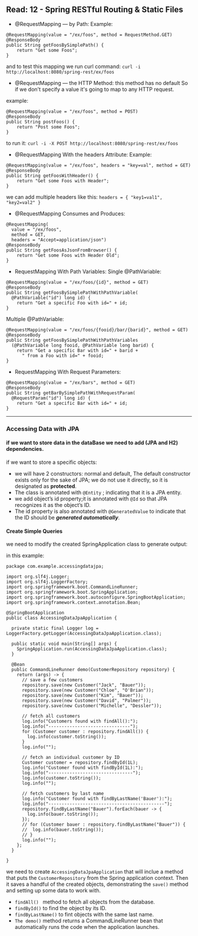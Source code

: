 ## Read: 12 - Spring RESTful Routing & Static Files

- @RequestMapping — by Path: 
Example:
```
@RequestMapping(value = "/ex/foos", method = RequestMethod.GET)
@ResponseBody
public String getFoosBySimplePath() {
    return "Get some Foos";
}
```

and to test this mapping we run curl command: ```curl -i http://localhost:8080/spring-rest/ex/foos```

- @RequestMapping — the HTTP Method: this method has no default So if we don't specify a value it's going to map to any HTTP request.

example:
```
@RequestMapping(value = "/ex/foos", method = POST)
@ResponseBody
public String postFoos() {
    return "Post some Foos";
}
```
to run it: ```curl -i -X POST http://localhost:8080/spring-rest/ex/foos```

-  @RequestMapping With the headers Attribute:
Example: 
```
@RequestMapping(value = "/ex/foos", headers = "key=val", method = GET)
@ResponseBody
public String getFoosWithHeader() {
    return "Get some Foos with Header";
}
```
we can add multiple headers like this: ```headers = { "key1=val1", "key2=val2" }```

- @RequestMapping Consumes and Produces: 

```
@RequestMapping(
  value = "/ex/foos", 
  method = GET, 
  headers = "Accept=application/json")
@ResponseBody
public String getFoosAsJsonFromBrowser() {
    return "Get some Foos with Header Old";
}
```

- RequestMapping With Path Variables:
Single @PathVariable: 
```
@RequestMapping(value = "/ex/foos/{id}", method = GET)
@ResponseBody
public String getFoosBySimplePathWithPathVariable(
  @PathVariable("id") long id) {
    return "Get a specific Foo with id=" + id;
}
```

Multiple @PathVariable:
```
@RequestMapping(value = "/ex/foos/{fooid}/bar/{barid}", method = GET)
@ResponseBody
public String getFoosBySimplePathWithPathVariables
  (@PathVariable long fooid, @PathVariable long barid) {
    return "Get a specific Bar with id=" + barid + 
      " from a Foo with id=" + fooid;
}
```

- RequestMapping With Request Parameters:
```
@RequestMapping(value = "/ex/bars", method = GET)
@ResponseBody
public String getBarBySimplePathWithRequestParam(
  @RequestParam("id") long id) {
    return "Get a specific Bar with id=" + id;
}
```

*** 

### Accessing Data with JPA

#### if we want to store data in the dataBase we need to add (JPA and H2) dependencies.

if we want to store a specific objects:
- we will have 2 constructors: normal and default, The default constructor exists only for the sake of JPA; we do not use it directly, so it is designated as **protected**.
- The class is annotated with ```@Entity``` ; indicating that it is a JPA entity.
- we add object’s id property;it is annotated with ```@Id``` so that JPA recognizes it as the object’s ID.
- The id property is also annotated with ```@GeneratedValue``` to indicate that the ID should be ***generated automatically***.

#### Create Simple Queries
we need to modify the created SpringApplication class to generate output:

in this example: 
```
package com.example.accessingdatajpa;

import org.slf4j.Logger;
import org.slf4j.LoggerFactory;
import org.springframework.boot.CommandLineRunner;
import org.springframework.boot.SpringApplication;
import org.springframework.boot.autoconfigure.SpringBootApplication;
import org.springframework.context.annotation.Bean;

@SpringBootApplication
public class AccessingDataJpaApplication {

  private static final Logger log = LoggerFactory.getLogger(AccessingDataJpaApplication.class);

  public static void main(String[] args) {
    SpringApplication.run(AccessingDataJpaApplication.class);
  }

  @Bean
  public CommandLineRunner demo(CustomerRepository repository) {
    return (args) -> {
      // save a few customers
      repository.save(new Customer("Jack", "Bauer"));
      repository.save(new Customer("Chloe", "O'Brian"));
      repository.save(new Customer("Kim", "Bauer"));
      repository.save(new Customer("David", "Palmer"));
      repository.save(new Customer("Michelle", "Dessler"));

      // fetch all customers
      log.info("Customers found with findAll():");
      log.info("-------------------------------");
      for (Customer customer : repository.findAll()) {
        log.info(customer.toString());
      }
      log.info("");

      // fetch an individual customer by ID
      Customer customer = repository.findById(1L);
      log.info("Customer found with findById(1L):");
      log.info("--------------------------------");
      log.info(customer.toString());
      log.info("");

      // fetch customers by last name
      log.info("Customer found with findByLastName('Bauer'):");
      log.info("--------------------------------------------");
      repository.findByLastName("Bauer").forEach(bauer -> {
        log.info(bauer.toString());
      });
      // for (Customer bauer : repository.findByLastName("Bauer")) {
      //  log.info(bauer.toString());
      // }
      log.info("");
    };
  }

}
```

we need to create ```AccessingDataJpaApplication``` that  will inclue a method that puts the ```CustomerRepository``` from the Spring application context.
Then it saves a handful of the created objects, demonstrating the ```save()``` method and setting up some data to work with.
- ```findAll() ``` method to fetch all objects from the database.
- ```findById()``` to find the object by its ID.
- ```findByLastName()``` to fint objects with the same last name.
- ```The demo()``` method returns a CommandLineRunner bean that automatically runs the code when the application launches.